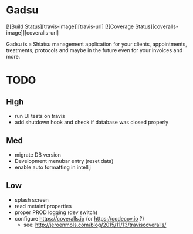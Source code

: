 # Gadsu

[![Build Status][travis-image]][travis-url] [![Coverage Status][coveralls-image]][coveralls-url]

Gadsu is a Shiatsu management application for your clients, appointments, treatments, protocols and maybe in the future even for your invoices and more.



# TODO

## High

* run UI tests on travis
* add shutdown hook and check if database was closed properly

## Med

* migrate DB version
* Development menubar entry (reset data)
* enable auto formatting in intellij

## Low

* splash screen
* read metainf.properties
* proper PROD logging (dev switch)
* configure https://coveralls.io (or https://codecov.io ?)
    * see: http://jeroenmols.com/blog/2015/11/13/traviscoveralls/

